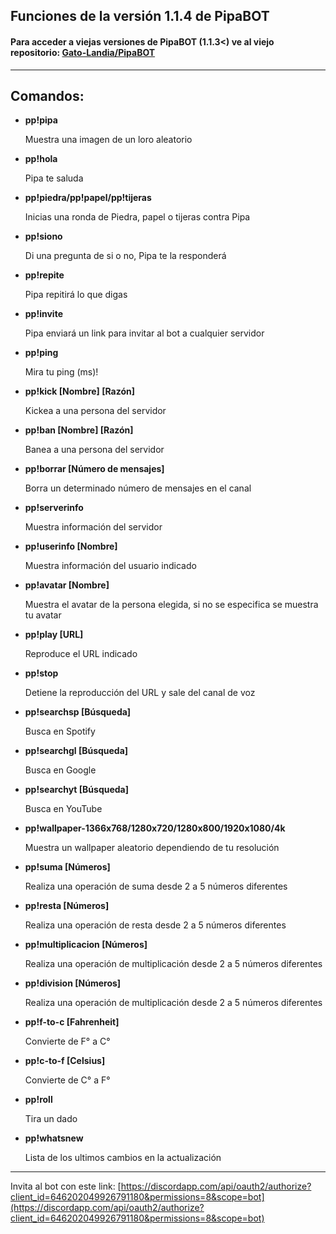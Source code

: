 ## Funciones de la versión 1.1.4 de PipaBOT

#### Para acceder a viejas versiones de PipaBOT (1.1.3<) ve al viejo repositorio: [Gato-Landia/PipaBOT](https://github.com/Gato-Landia/PipaBOT)
------------------------------------------------
Comandos:
------------------------------------------------


* **pp!pipa**

  Muestra una imagen de un loro aleatorio


* **pp!hola**

  Pipa te saluda


* **pp!piedra/pp!papel/pp!tijeras**

  Inicias una ronda de Piedra, papel o tijeras contra Pipa


* **pp!siono**

  Di una pregunta de si o no, Pipa te la responderá


* **pp!repite**

  Pipa repitirá lo que digas


* **pp!invite**

  Pipa enviará un link para invitar al bot a cualquier servidor


* **pp!ping**

  Mira tu ping (ms)!


* **pp!kick [Nombre] [Razón]**

  Kickea a una persona del servidor


* **pp!ban [Nombre] [Razón]**

  Banea a una persona del servidor


* **pp!borrar [Número de mensajes]**

  Borra un determinado número de mensajes en el canal


* **pp!serverinfo**

  Muestra información del servidor


* **pp!userinfo [Nombre]**

  Muestra información del usuario indicado


* **pp!avatar [Nombre]**

  Muestra el avatar de la persona elegida, si no se especifica se muestra tu avatar


* **pp!play [URL]**

  Reproduce el URL indicado


* **pp!stop**

  Detiene la reproducción del URL y sale del canal de voz


* **pp!searchsp [Búsqueda]**

  Busca en Spotify


* **pp!searchgl [Búsqueda]**

  Busca en Google


* **pp!searchyt [Búsqueda]**

  Busca en YouTube


* **pp!wallpaper-1366x768/1280x720/1280x800/1920x1080/4k**

  Muestra un wallpaper aleatorio dependiendo de tu resolución


* **pp!suma [Números]**

  Realiza una operación de suma desde 2 a 5 números diferentes


* **pp!resta [Números]**

  Realiza una operación de resta desde 2 a 5 números diferentes


* **pp!multiplicacion [Números]**

  Realiza una operación de multiplicación desde 2 a 5 números diferentes


* **pp!division [Números]**

  Realiza una operación de multiplicación desde 2 a 5 números diferentes


* **pp!f-to-c [Fahrenheit]**

  Convierte de F° a C°


* **pp!c-to-f [Celsius]**

  Convierte de C° a F°


* **pp!roll**

  Tira un dado


* **pp!whatsnew**

  Lista de los ultimos cambios en la actualización

------------------------------------------------

Invita al bot con este link: [https://discordapp.com/api/oauth2/authorize?client_id=646202049926791180&permissions=8&scope=bot](https://discordapp.com/api/oauth2/authorize?client_id=646202049926791180&permissions=8&scope=bot)

